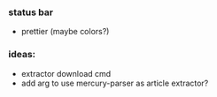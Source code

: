 ### status bar

-   prettier (maybe colors?)

### ideas:

-   extractor download cmd
-   add arg to use mercury-parser as article extractor?
